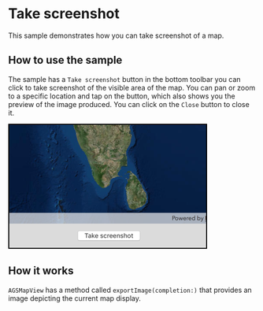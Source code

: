 # Take screenshot

This sample demonstrates how you can take screenshot of a map.

## How to use the sample

The sample has a `Take screenshot` button in the bottom toolbar you can click to take screenshot of the visible area of the map. You can pan or zoom to a specific location and tap on the button, which also shows you the preview of the image produced. You can click on the `Close` button to close it.

![](image1.png)

## How it works

`AGSMapView` has a method called `exportImage(completion:)` that provides an image depicting the current map display.





